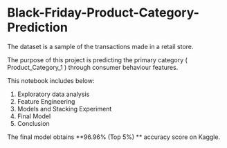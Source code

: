 # Black-Friday-Product-Category-Prediction
The dataset is a sample of the transactions made in a retail store. 

The purpose of this project is predicting the primary category ( Product_Category_1 ) through consumer behaviour features.

This notebook includes below:

1. Exploratory data analysis
2. Feature Engineering
3. Models and Stacking Experiment
4. Final Model
5. Conclusion

The final model obtains **96.96% (Top 5%) ** accuracy score on Kaggle.

